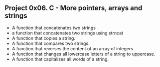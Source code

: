 ## Project 0x06. C - More pointers, arrays and strings
* A function that concatenates two strings
* a function that concatenates two strings using strncat
* A function that copies a string.
* A function that compares two strings.
* A function that reverses the content of an array of integers.
* A function that changes all lowercase letters of a string to uppercase.
* A function that capitalizes all words of a string.



